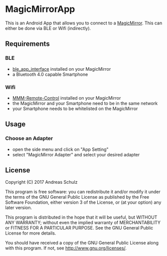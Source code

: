 # MagicMirrorApp

This is an Android App that allows you to connect to a [MagicMirror](https://github.com/MichMich/MagicMirror). This can either be done via BLE or Wifi (indirectly).

## Requirements

### BLE

- [ble_app_interface](https://github.com/aschulz90/ble_app_interface) installed on your MagicMirror
- a Bluetooth 4.0 capable Smartphone

### Wifi

- [MMM-Remote-Control](https://github.com/Jopyth/MMM-Remote-Control) installed on your MagicMirror
- the MagicMirror and your Smartphone need to be in the same network 
- your Smartphone needs to be whitelisted on the MagicMirror

## Usage

### Choose an Adapter

- open the side menu and click on "App Setting"
- select "MagicMirror Adapter" and select your desired adapter

## License

Copyright (C) 2017  Andreas Schulz

This program is free software: you can redistribute it and/or modify
it under the terms of the GNU General Public License as published by
the Free Software Foundation, either version 3 of the License, or
(at your option) any later version.

This program is distributed in the hope that it will be useful,
but WITHOUT ANY WARRANTY; without even the implied warranty of
MERCHANTABILITY or FITNESS FOR A PARTICULAR PURPOSE.  See the
GNU General Public License for more details.

You should have received a copy of the GNU General Public License
along with this program.  If not, see <http://www.gnu.org/licenses/>.
